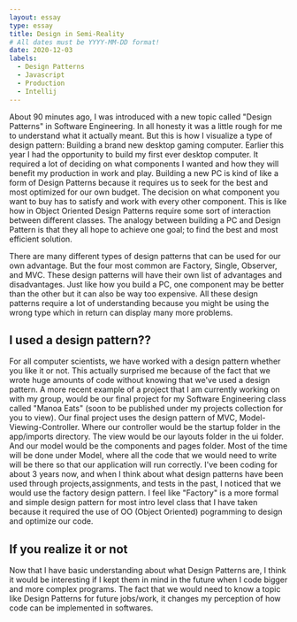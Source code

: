 ```yaml
---
layout: essay
type: essay
title: Design in Semi-Reality
# All dates must be YYYY-MM-DD format!
date: 2020-12-03
labels:
  - Design Patterns
  - Javascript
  - Production
  - Intellij
---
```


About 90 minutes ago, I was introduced with a new topic called "Design Patterns" in Software Engineering. In all honesty it was a little rough for me to understand what it actually meant. But this is how I visualize a type of design pattern: Building a brand new desktop gaming computer. Earlier this year I had the opportunity to build my first ever desktop computer. It required a lot of deciding on what components I wanted and how they will benefit my production in work and play. Building a new PC is kind of like a form of Design Patterns because it requires us to seek for the best and most optimized for our own budget. The decision on what component you want to buy has to satisfy and work with every other component. This is like how in Object Oriented Design Patterns require some sort of interaction between different classes. The analogy between building a PC and Design Pattern is that they all hope to achieve one goal; to find the best and most efficient solution.  

There are many different types of design patterns that can be used for our own advantage. But the four most common are Factory, Single, Observer, and MVC. These design patterns will have their own list of advantages and disadvantages. Just like how you build a PC, one component may be better than the other but it can also be way too expensive. All these design patterns require a lot of understanding because you might be using the wrong type which in return can display many more problems. 

## I used a design pattern??

For all computer scientists, we have worked with a design pattern whether you like it or not. This actually surprised me because of the fact that we wrote huge amounts of code without knowing that we've used a design pattern. A more recent example of a project that I am currently working on with my group, would be our final project for my Software Engineering class called "Manoa Eats" (soon to be published under my projects collection for you to view). Our final project uses the design pattern of MVC, Model-Viewing-Controller. Where our controller would be the startup folder in the app/imports directory. The view would be our layouts folder in the ui folder. And our model would be the components and pages folder. Most of the time will be done under Model, where all the code that we would need to write will be there so that our application will run correctly. I've been coding for about 3 years now, and when I think about what design patterns have been used through projects,assignments, and tests in the past, I noticed that we would use the factory design pattern. I feel like "Factory" is a more formal and simple design pattern for most intro level class that I have taken because it required the use of OO (Object Oriented) pogramming to design and optimize our code. 

## If you realize it or not

Now that I have basic understanding about what Design Patterns are, I think it would be interesting if I kept them in mind in the future when I code bigger and more complex programs. The fact that we would need to know a topic like Design Patterns for future jobs/work, it changes my perception of how code can be implemented in softwares.

